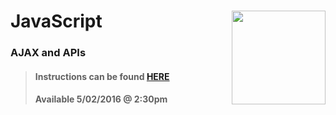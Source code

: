# JavaScript <img align="right" src="https://github.com/Learning-Fuze/prototypes_C2.17/blob/assets/assets/images/logos/LF_LOGO.png?raw=true" width="150">
### AJAX and APIs

>#### Instructions can be found <a href="http://learning-fuze.github.io/prototypes_C2.17/#/JS-AJAX" target="_blank">HERE</a>
>#### Available 5/02/2016 @ 2:30pm